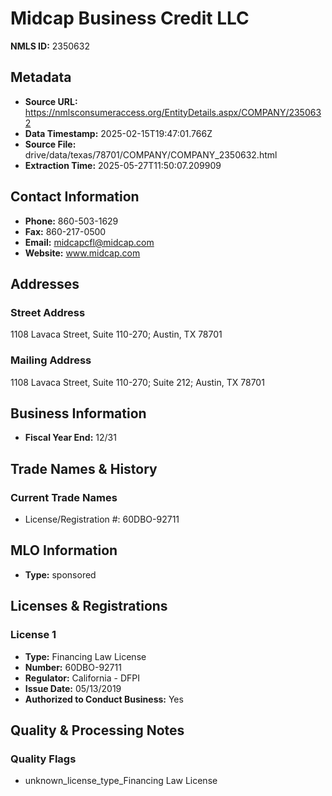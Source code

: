 # Midcap Business Credit LLC

**NMLS ID:** 2350632

## Metadata
- **Source URL:** https://nmlsconsumeraccess.org/EntityDetails.aspx/COMPANY/2350632
- **Data Timestamp:** 2025-02-15T19:47:01.766Z
- **Source File:** drive/data/texas/78701/COMPANY/COMPANY_2350632.html
- **Extraction Time:** 2025-05-27T11:50:07.209909

## Contact Information
- **Phone:** 860-503-1629
- **Fax:** 860-217-0500
- **Email:** midcapcfl@midcap.com
- **Website:** www.midcap.com

## Addresses
### Street Address
1108 Lavaca Street, Suite 110-270; Austin, TX 78701

### Mailing Address
1108 Lavaca Street, Suite 110-270; Suite 212; Austin, TX 78701

## Business Information
- **Fiscal Year End:** 12/31

## Trade Names & History
### Current Trade Names
- License/Registration #: 60DBO-92711

## MLO Information
- **Type:** sponsored

## Licenses & Registrations

### License 1
- **Type:** Financing Law License
- **Number:** 60DBO-92711
- **Regulator:** California - DFPI
- **Issue Date:** 05/13/2019
- **Authorized to Conduct Business:** Yes

## Quality & Processing Notes
### Quality Flags
- unknown_license_type_Financing Law License
